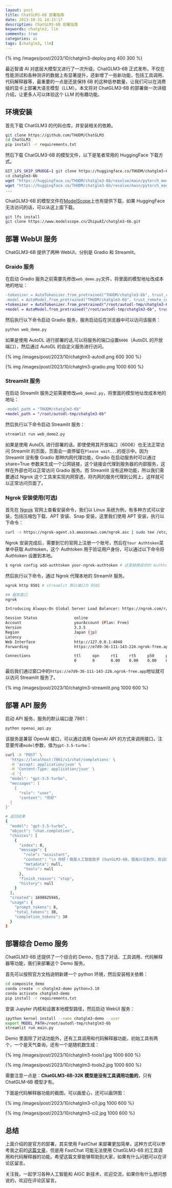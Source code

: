 ```yaml
---
layout: post
title: ChatGLM3-6B 部署指南
date: 2023-10-31 14:15:17
description: ChatGLM3-6B 部署指南
keywords: chatglm3, llm
comments: true
categories: ai
tags: [chatglm3, llm]
---
```


{% img /images/post/2023/10/chatglm3-deploy.png 400 300 %}

最近智谱 AI 对底层大模型又进行了一次升级，ChatGLM3-6B 正式发布，不仅在性能测试和各种测评的数据上有显著提升，还新增了一些新功能，包括工具调用、代码解释器等，最重要的一点是还是保持 6B 的这种低参数量，让我们可以在消费级的显卡上部署大语言模型（LLM）。本文将对 ChatGLM3-6B 的部署做一次详细介绍，让更多人可以体验这个 LLM 的有趣功能。

<!--more-->

## 环境安装

首先下载 ChatGLM3 的代码仓库，并安装相关的依赖。

```bash
git clone https://github.com/THUDM/ChatGLM3
cd ChatGLM3
pip install -r requirements.txt
```

然后下载 ChatGLM3-6B 的模型文件，以下是笔者常用的 HuggingFace 下载方式。

```bash
GIT_LFS_SKIP_SMUDGE=1 git clone https://huggingface.co/THUDM/chatglm3-6b
cd chatglm3-6b
wget "https://huggingface.co/THUDM/chatglm3-6b/resolve/main/pytorch_model-00001-of-00007.bin"
wget "https://huggingface.co/THUDM/chatglm3-6b/resolve/main/pytorch_model-00002-of-00007.bin"
...
```

ChatGLM3-6B 的模型文件在[ModelScope](https://modelscope.cn)上也有提供下载，如果 HuggingFace 无法访问的话，可以从这上面下载。

```bash
git lfs install
git clone https://www.modelscope.cn/ZhipuAI/chatglm3-6b.git
```

## 部署 WebUI 服务

ChatGLM3-6B 提供了两种 WebUI，分别是 Gradio 和 Streamlit。

### Graido 服务

在启动 Gradio 服务之前需要先修改`web_demo.py`文件，将里面的模型地址改成本地的地址：

```diff
-tokenizer = AutoTokenizer.from_pretrained("THUDM/chatglm3-6b", trust_remote_code=True)
-model = AutoModel.from_pretrained("THUDM/chatglm3-6b", trust_remote_code=True).cuda()
+tokenizer = AutoTokenizer.from_pretrained("/root/autodl-tmp/chatglm3-6b", trust_remote_code=True)
+model = AutoModel.from_pretrained("/root/autodl-tmp/chatglm3-6b", trust_remote_code=True).cuda()
```

然后执行以下命令启动 Gradio 服务，服务启动后在浏览器中可以访问该服务：

```bash
python web_demo.py
```

如果是使用 AutoDL 进行部署的话,可以将服务的端口设置`6006`（AutoDL 的开放端口），然后通过 AutoDL 的自定义服务进行访问。

{% img /images/post/2023/10/chatglm3-autodl.png 600 300 %}

{% img /images/post/2023/10/chatglm3-gradio.png 1000 600 %}

### Streamlit 服务

在启动 Streamlit 服务之前需要修改`web_demo2.py`，将里面的模型地址改成本地的地址：

```diff
-model_path = "THUDM/chatglm3-6b"
+model_path = "/root/autodl-tmp/chatglm3-6b"
```

然后执行以下命令启动 Streamlit 服务：

```bash
streamlit run web_demo2.py
```

如果是使用 AutoDL 进行部署的话，即使使用其开放端口（6006）也无法正常访问 Streamlit 的页面，页面会一直停留在`Please wait...`的提示中。因为 Streamlit 没有像 Gradio 那种内网代理功能，Gradio 在启动服务时可以通过 share=True 参数来生成一个公网链接，这个链接会代理到服务器的内部服务，这样在外部也可以正常访问 Gradio 服务。而 Streamlit 没有这种功能，所以我们需要通过 Ngrok 这个工具来实现内网穿透，将内网的服务代理到公网上，这样就可以正常访问页面了。

### Ngrok 安装使用(可选)

首先在 [Ngrok](https://ngrok.com/) 官网上查看安装命令，我们以 Linux 系统为例，有多种方式可以安装，包括压缩包下载、APT 安装、Snap 安装，这里我们使用 APT 安装，执行以下命令：

```bash
curl -s https://ngrok-agent.s3.amazonaws.com/ngrok.asc | sudo tee /etc/apt/trusted.gpg.d/ngrok.asc >/dev/null && echo "deb https://ngrok-agent.s3.amazonaws.com buster main" | sudo tee /etc/apt/sources.list.d/ngrok.list && sudo apt update && sudo apt install ngrok
```

Ngrok 安装完成后，需要到它的官网上注册一个账号，然后在`Your Authtoken`菜单中获取 Authtoken，这个 Authtoken 用于验证用户身份，可以通过以下命令将 Authtoken 设置到本地。

```bash
$ ngrok config add-authtoken your-ngrok-authtoken # 这里替换成你的 Authtoken
```

然后执行以下命令，通过 Ngrok 代理本地的 Streamlit 服务。

```bash
ngrok http 8501 # streamlit 默认端口为 8501

## 服务窗口
ngrok                                                                                                                   (Ctrl+C to quit)

Introducing Always-On Global Server Load Balancer: https://ngrok.com/r/gslb

Session Status                online
Account                       yourAccount (Plan: Free)
Version                       3.3.5
Region                        Japan (jp)
Latency                       -
Web Interface                 http://127.0.0.1:4040
Forwarding                    https://e7d9-36-111-143-226.ngrok-free.app -> http://localhost:8501

Connections                   ttl     opn     rt1     rt5     p50     p90
                              0       0       0.00    0.00    0.00    0.00
```

最后我们通过窗口中的`https://e7d9-36-111-143-226.ngrok-free.app`地址就可以访问 Streamlit 服务了。

{% img /images/post/2023/10/chatglm3-streamlit.png 1000 600 %}

## 部署 API 服务

启动 API 服务，服务的默认端口是 7861：

```bash
python openai_api.py
```

该服务是兼容 OpenAI 接口，可以通过调用 OpenAI API 的方式来调用接口，注意要传递`model`参数，值为`gpt-3.5-turbo`：

```bash
curl -X 'POST' \
  'https://localhost:7861/v1/chat/completions' \
  -H 'accept: application/json' \
  -H 'Content-Type: application/json' \
  -d '{
  "model": "gpt-3.5-turbo",
  "messages": [
    {
      "role": "user",
      "content": "你好"
  ]
}'

# 返回结果
{
  "model": "gpt-3.5-turbo",
  "object": "chat.completion",
  "choices": [
    {
      "index": 0,
      "message": {
        "role": "assistant",
        "content": "\n 你好！我是人工智能助手 ChatGLM3-6B，很高兴见到你，欢迎问我任何问题。",
        "metadata": null,
        "tools": null
      },
      "finish_reason": "stop",
      "history": null
    }
  ],
  "created": 1698825945,
  "usage": {
    "prompt_tokens": 8,
    "total_tokens": 38,
    "completion_tokens": 30
  }
}
```

## 部署综合 Demo 服务

ChatGLM3-6B 还提供了一个综合的 Demo，包含了对话、工具调用、代码解释器等功能，我们来部署这个 Demo 服务。

首先可以按照官方文档说明新建一个 python 环境，然后安装相关依赖：

```bash
cd composite_demo
conda create -n chatglm3-demo python=3.10
conda activate chatglm3-demo
pip install -r requirements.txt
```

安装 Jupyter 内核和设置本地模型路径，然后启动 WebUI 服务：

```bash
ipython kernel install --name chatglm3-demo --user
export MODEL_PATH=/root/autodl-tmp/chatglm3-6b
streamlit run main.py
```

Demo 里面除了对话功能外，还有工具调用和代码解释器功能，初始工具有两个，一个是天气查询，还有一个是随机数生成：

{% img /images/post/2023/10/chatglm3-tools1.jpg 1000 600 %}

{% img /images/post/2023/10/chatglm3-tools2.jpg 1000 600 %}

需要注意一点是：**ChatGLM3-6B-32K 模型是没有工具调用功能的**，只有 ChatGLM-6B 模型才有。

下面是代码解释器功能的截图，可以画爱心，还可以画饼图：

{% img /images/post/2023/10/chatglm3-ci1.jpg 1000 600 %}

{% img /images/post/2023/10/chatglm3-ci2.jpg 1000 600 %}

## 总结

上面介绍的是官方的部署，其实使用 FastChat 来部署更加简单，这种方式可以参考我之前的[这篇文章](https://zhaozhiming.github.io/2023/08/22/use-fastchat-deploy-llm)，但是用 FastChat 可能无法使用 ChatGLM3-6B 的工具调用和代码解释器的功能。希望这篇文章能够帮助到大家，如果有什么问题可以在评论区留言。

关注我，一起学习各种人工智能和 AIGC 新技术，欢迎交流，如果你有什么想问想说的，欢迎在评论区留言。
